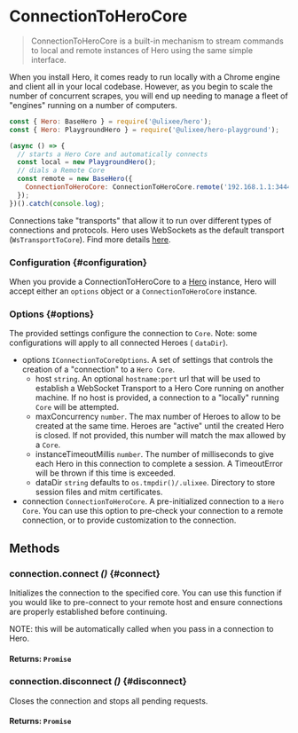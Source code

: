# ConnectionToHeroCore

> ConnectionToHeroCore is a built-in mechanism to stream commands to local and remote instances of Hero using the same simple interface.

When you install Hero, it comes ready to run locally with a Chrome engine and client all in your local codebase. However, as you begin to scale the number of concurrent scrapes, you will end up needing to manage a fleet of "engines" running on a number of computers.

```javascript
const { Hero: BaseHero } = require('@ulixee/hero');
const { Hero: PlaygroundHero } = require('@ulixee/hero-playground');

(async () => {
  // starts a Hero Core and automatically connects
  const local = new PlaygroundHero();
  // dials a Remote Core
  const remote = new BaseHero({
    ConnectionToHeroCore: ConnectionToHeroCore.remote('192.168.1.1:3444'),
  });
})().catch(console.log);
```

Connections take "transports" that allow it to run over different types of connections and protocols. Hero uses WebSockets as the default transport (`WsTransportToCore`). Find more details [here](/docs/hero/advanced-concepts/client-vs-core).

### Configuration {#configuration}

When you provide a ConnectionToHeroCore to a [Hero](/docs/hero/basic-client/hero) instance, Hero will accept either an `options` object or a `ConnectionToHeroCore` instance.

### Options {#options}

The provided settings configure the connection to `Core`. Note: some configurations will apply to all connected Heroes ( `dataDir`).

- options `IConnectionToCoreOptions`. A set of settings that controls the creation of a "connection" to a `Hero Core`.
  - host `string`. An optional `hostname:port` url that will be used to establish a WebSocket Transport to a Hero Core running on another machine. If no host is provided, a connection to a "locally" running `Core` will be attempted.
  - maxConcurrency `number`. The max number of Heroes to allow to be created at the same time. Heroes are "active" until the created Hero is closed. If not provided, this number will match the max allowed by a `Core`.
  - instanceTimeoutMillis `number`. The number of milliseconds to give each Hero in this connection to complete a session. A TimeoutError will be thrown if this time is exceeded.
  - dataDir `string` defaults to `os.tmpdir()/.ulixee`. Directory to store session files and mitm certificates.
- connection `ConnectionToHeroCore`. A pre-initialized connection to a `Hero Core`. You can use this option to pre-check your connection to a remote connection, or to provide customization to the connection.

## Methods

### connection.connect _()_ {#connect}

Initializes the connection to the specified core. You can use this function if you would like to pre-connect to your remote host and ensure connections are properly established before continuing.

NOTE: this will be automatically called when you pass in a connection to Hero.

#### **Returns**: `Promise`

### connection.disconnect _()_ {#disconnect}

Closes the connection and stops all pending requests.

#### **Returns**: `Promise`
